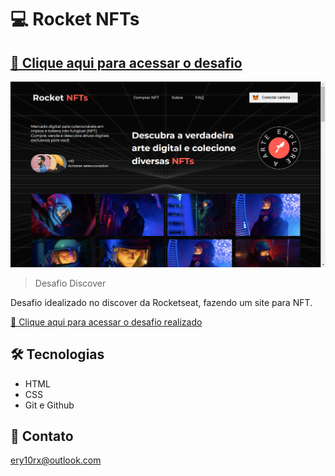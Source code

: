 # 💻 Rocket NFTs

## [🔗 Clique aqui para acessar o desafio](https://efficient-sloth-d85.notion.site/Desafio-Rocket-NFTs-3b5703b9f0e74cb19f34a8bfd14faacb) 
![desafio](./github/desafio.png)

> Desafio Discover

Desafio idealizado no discover da Rocketseat, fazendo um site para NFT.


[🔗 Clique aqui para acessar o desafio realizado](https://ery10.github.io/Rocket-NFTs/)

## 🛠 Tecnologias

- HTML
- CSS
- Git e Github

## 💙 Contato

ery10rx@outlook.com